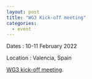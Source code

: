 ```yaml
---
layout: post
title: "WG3 Kick-off meeting"
categories:
  - event
---
```


Dates
:	10-11 February 2022

Location
:	Valencia, Spain

[WG3 kick-off meeting](https://europroofnet.github.io/wg3-meeting1/).
